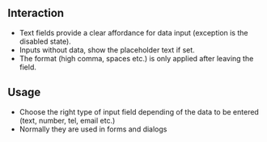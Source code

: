 ## Interaction
* Text fields provide a clear affordance for data input (exception is the disabled state).
* Inputs without data, show the placeholder text if set. 
* The format (high comma, spaces etc.) is only applied after leaving the field.

## Usage
* Choose the right type of input field depending of the data to be entered (text, number, tel, email etc.)
* Normally they are used in forms and dialogs
